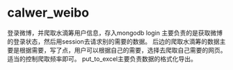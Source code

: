 # calwer_weibo
登录微博，并爬取水滴筹用户信息，存入mongodb
login 主要负责的是获取微博的登录状态，然后用session去请求别的需要的数据。
后边的爬取水滴筹的数据主要是根据需要，写了点，用户可以根据自己的需要，选择去爬取自己需要的网页。
适当的控制爬取频率即可。
put_to_excel主要负责数据的格式化导出。
